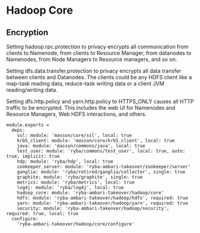 
# Hadoop Core

## Encryption

Setting hadoop.rpc.protection to privacy encrypts all communication from clients
to Namenode, from clients to Resource Manager, from datanodes to Namenodes, from
Node Managers to Resource managers, and so on.

Setting dfs.data.transfer.protection to privacy encrypts all data transfer
between clients and Datanodes. The clients could be any HDFS client like a
map-task reading data, reduce-task writing data or a client JVM reading/writing
data.

Setting dfs.http.policy and yarn.http.policy to HTTPS_ONLY causes all HTTP
traffic to be encrypted. This includes the web UI for Namenodes and Resource
Managers, Web HDFS interactions, and others.

    module.exports =
      deps:
        ssl: module: 'masson/core/ssl', local: true
        krb5_client: module: 'masson/core/krb5_client', local: true
        java: module: 'masson/commons/java', local: true
        test_user: module: 'ryba/commons/test_user', local: true, auto: true, implicit: true
        hdp: module: 'ryba/hdp', local: true
        zookeeper_server: module: 'ryba-ambari-takeover/zookeeper/server'
        ganglia: module: 'ryba/retired/ganglia/collector', single: true
        graphite: module: 'ryba/graphite', single: true
        metrics: module: 'ryba/metrics', local: true
        log4j: module: 'ryba/log4j', local: true
        hadoop_core: module: 'ryba-ambari-takeover/hadoop/core'
        hdfs: module: 'ryba-ambari-takeover/hadoop/hdfs', required: true
        yarn: module: 'ryba-ambari-takeover/hadoop/yarn', required: true
        security: module: 'ryba-ambari-takeover/hadoop/security', required: true, local: true
      configure:
        'ryba-ambari-takeover/hadoop/core/configure'
